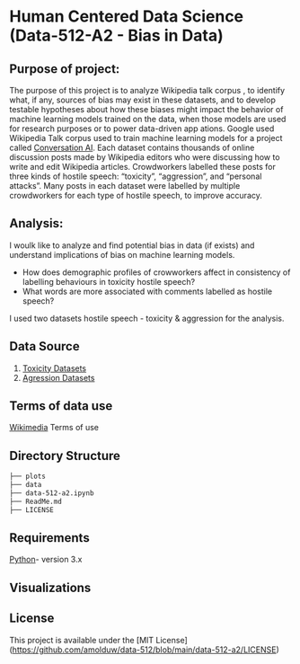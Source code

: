 
# Human Centered Data Science (Data-512-A2 - Bias in Data)

## Purpose of project:
The purpose of this project is to analyze <a id="https://meta.wikimedia.org/wiki/Research:Detox/Data_Release">Wikipedia talk corpus </a>, to identify what, if any, sources of bias may exist in these datasets, and to develop testable hypotheses about how these biases might impact the behavior of machine learning models trained on the data, when those models are used for research purposes or to power data-driven app
ations. Google used Wikipedia Talk corpus used to train machine learning models for a project called [Conversation AI](https://conversationai.github.io/). Each dataset contains thousands of online discussion posts made by Wikipedia editors who were discussing how to write and edit Wikipedia articles. Crowdworkers labelled these posts for three kinds of hostile speech: “toxicity”, “aggression”, and “personal attacks”. Many posts in each dataset were labelled by multiple crowdworkers for each type of hostile speech, to improve accuracy.  


## Analysis:  
I woulk like to analyze and find potential bias in data (if exists) and understand implications of bias on machine learning models.
- How does demographic profiles of crowworkers affect in consistency of labelling behaviours in toxicity hostile speech?  
- What words are more associated with comments labelled as hostile speech?

I used two datasets hostile speech - toxicity & aggression for the analysis. 

## Data Source
1. [Toxicity Datasets](https://figshare.com/articles/Wikipedia_Talk_Labels_Toxicity/4563973)
2. [Agression Datasets](https://figshare.com/articles/dataset/Wikipedia_Talk_Labels_Aggression/4267550)

## Terms of data use
[Wikimedia](https://foundation.wikimedia.org/wiki/Terms_of_Use/en) Terms of use

## Directory Structure
```bash
├── plots
├── data
├── data-512-a2.ipynb
├── ReadMe.md
├── LICENSE

```

## Requirements
[Python](https://www.python.org/)- version 3.x

## Visualizations


  
## License
This project is available under the [MIT License] (https://github.com/amolduw/data-512/blob/main/data-512-a2/LICENSE)

